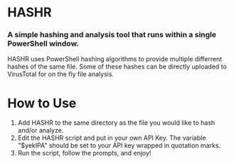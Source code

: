 # HASHR
### A simple hashing and analysis tool that runs within a single PowerShell window.

HASHR uses PowerShell hashing algorithms to provide multiple differrent hashes of the same file. Some of these hashes can be directly uploaded to VirusTotal for on the fly file analysis.

# How to Use
1. Add HASHR to the same directory as the file you would like to hash and/or analyze.
2. Edit the HASHR script and put in your own API Key. The variable "$yekIPA" should be set to your API key wrapped in quotation marks.
3. Run the script, follow the prompts, and enjoy!
